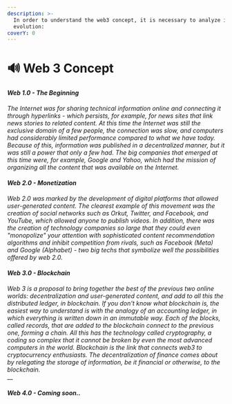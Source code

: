```yaml
---
description: >-
  In order to understand the web3 concept, it is necessary to analyze its
  evolution:
coverY: 0
---
```


# 🔊 Web 3 Concept

#### _**Web 1.0** - The Beginning_

_The Internet was for sharing technical information online and connecting it through hyperlinks - which persists, for example, for news sites that link news stories to related content. At this time the Internet was still the exclusive domain of a few people, the connection was slow, and computers had considerably limited performance compared to what we have today. Because of this, information was published in a decentralized manner, but it was still a power that only a few had. The big companies that emerged at this time were, for example, Google and Yahoo, which had the mission of organizing all the content that was available on the Internet._

#### _**Web 2.0 -** Monetization_

_Web 2.0 was marked by the development of digital platforms that allowed user-generated content. The clearest example of this movement was the creation of social networks such as Orkut, Twitter, and Facebook, and YouTube, which allowed anyone to publish videos. In addition, there was the creation of technology companies so large that they could even "monopolize" your attention with sophisticated content recommendation algorithms and inhibit competition from rivals, such as Facebook (Meta) and Google (Alphabet) - two big techs that symbolize well the possibilities offered by web 2.0._

#### _**Web 3.0** - Blockchain_

_Web 3 is a proposal to bring together the best of the previous two online worlds: decentralization and user-generated content, and add to all this the distributed ledger, in blockchain. If you don't know what blockchain is, the easiest way to understand is with the analogy of an accounting ledger, in which everything is written down in an immutable way. Each of the blocks, called records, that are added to the blockchain connect to the previous one, forming a chain. All this has the technology called cryptography, a coding so complex that it cannot be broken by even the most advanced computers in the world. Blockchain is the link that connects web3 to cryptocurrency enthusiasts. The decentralization of finance comes about by relegating the storage of information, be it financial or otherwise, to the blockchain._\
__

#### _Web 4.0 - Coming soon.._&#x20;
